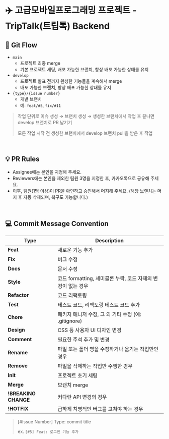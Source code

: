 # ✈️ 고급모바일프로그래밍 프로젝트 - TripTalk(트립톡) Backend
## 🚀 Git Flow
- `main`
    - 프로젝트 최종 merge
    - 기본 프로젝트 세팅, 배포 가능한 브랜치, 항상 배포 가능한 상태를 유지
- `develop`
    - 프로젝트 발표 전까지 완성한 기능들을 계속해서 merge
    - 배포 가능한 브랜치, 항상 배포 가능한 상태를 유지
- `{type}/{issue number}`
    - 개발 브랜치
    - 예: `feat/#5`, `fix/#11`

> 작업 단위로 이슈 생성 → 브랜치 생성 → 생성한 브랜치에서 작업 후 끝나면 develop 브랜치로 PR 남기기
>
> 모든 작업 시작 전 생성한 브랜치에서 develop 브랜치 pull을 받은 후 작업

<!-- <img width="838" height="718" alt="Image" src="https://github.com/user-attachments/assets/530e9719-468e-457a-981a-e5fa46af82ff" /> -->

&nbsp;
## 💡 PR Rules
- Assignee에는 본인을 지정해 주세요.
- Reviewers에는 본인을 제외한 팀원 3명을 지정한 후, 카카오톡으로 공유해 주세요.
- 이후, 팀원(1명 이상)이 PR을 확인하고 승인해서 머지해 주세요.
  (해당 브랜치는 머지 후 자동 삭제되며, 복구도 가능합니다.)

&nbsp;
## 💻 Commit Message Convention
| **Type** | **Description** |
| --- | --- |
| **Feat** | 새로운 기능 추가 |
| **Fix** | 버그 수정 |
| **Docs** | 문서 수정 |
| **Style** | 코드 formatting, 세미콜론 누락, 코드 자체의 변경이 없는 경우 |
| **Refactor** | 코드 리팩토링 |
| **Test** | 테스트 코드, 리팩토링 테스트 코드 추가 |
| **Chore** | 패키지 매니저 수정, 그 외 기타 수정 (예: .gitignore) |
| **Design** | CSS 등 사용자 UI 디자인 변경 |
| **Comment** | 필요한 주석 추가 및 변경 |
| **Rename** | 파일 또는 폴더 명을 수정하거나 옮기는 작업만인 경우 |
| **Remove** | 파일을 삭제하는 작업만 수행한 경우 |
| **Init** | 프로젝트 초기 세팅 |
| **Merge** | 브랜치 merge |
| **!BREAKING CHANGE** | 커다란 API 변경의 경우 |
| **!HOTFIX** | 급하게 치명적인 버그를 고쳐야 하는 경우 |
> [#Issue Number] Type: commit title
>
> ex. `[#5] Feat: 로그인 기능 추가`
